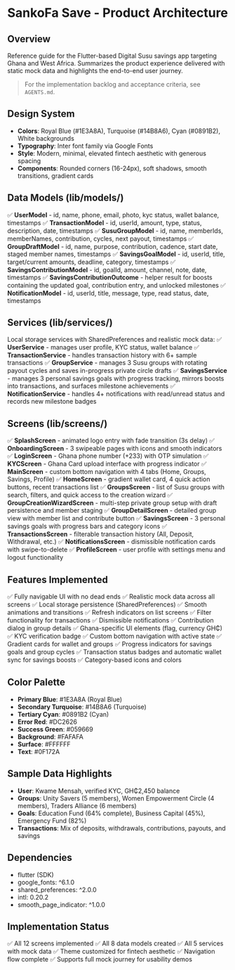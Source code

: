 # SankoFa Save - Product Architecture

## Overview
Reference guide for the Flutter-based Digital Susu savings app targeting Ghana and West Africa. Summarizes the product experience delivered with static mock data and highlights the end-to-end user journey.

> For the implementation backlog and acceptance criteria, see `AGENTS.md`.

## Design System
- **Colors**: Royal Blue (#1E3A8A), Turquoise (#14B8A6), Cyan (#0891B2), White backgrounds
- **Typography**: Inter font family via Google Fonts
- **Style**: Modern, minimal, elevated fintech aesthetic with generous spacing
- **Components**: Rounded corners (16-24px), soft shadows, smooth transitions, gradient cards

## Data Models (lib/models/)
✅ **UserModel** - id, name, phone, email, photo, kyc status, wallet balance, timestamps
✅ **TransactionModel** - id, userId, amount, type, status, description, date, timestamps
✅ **SusuGroupModel** - id, name, memberIds, memberNames, contribution, cycles, next payout, timestamps
✅ **GroupDraftModel** - id, name, purpose, contribution, cadence, start date, staged member names, timestamps
✅ **SavingsGoalModel** - id, userId, title, target/current amounts, deadline, category, timestamps
✅ **SavingsContributionModel** - id, goalId, amount, channel, note, date, timestamps
✅ **SavingsContributionOutcome** - helper result for boosts containing the updated goal, contribution entry, and unlocked milestones
✅ **NotificationModel** - id, userId, title, message, type, read status, date, timestamps

## Services (lib/services/)
Local storage services with SharedPreferences and realistic mock data:
✅ **UserService** - manages user profile, KYC status, wallet balance
✅ **TransactionService** - handles transaction history with 6+ sample transactions
✅ **GroupService** - manages 3 Susu groups with rotating payout cycles and saves in-progress private circle drafts
✅ **SavingsService** - manages 3 personal savings goals with progress tracking, mirrors boosts into transactions, and surfaces milestone achievements
✅ **NotificationService** - handles 4+ notifications with read/unread status and records new milestone badges

## Screens (lib/screens/)
✅ **SplashScreen** - animated logo entry with fade transition (3s delay)
✅ **OnboardingScreen** - 3 swipeable pages with icons and smooth indicators
✅ **LoginScreen** - Ghana phone number (+233) with OTP simulation
✅ **KYCScreen** - Ghana Card upload interface with progress indicator
✅ **MainScreen** - custom bottom navigation with 4 tabs (Home, Groups, Savings, Profile)
✅ **HomeScreen** - gradient wallet card, 4 quick action buttons, recent transactions list
✅ **GroupsScreen** - list of Susu groups with search, filters, and quick access to the creation wizard
✅ **GroupCreationWizardScreen** - multi-step private group setup with draft persistence and member staging
✅ **GroupDetailScreen** - detailed group view with member list and contribute button
✅ **SavingsScreen** - 3 personal savings goals with progress bars and category icons
✅ **TransactionsScreen** - filterable transaction history (All, Deposit, Withdrawal, etc.)
✅ **NotificationsScreen** - dismissible notification cards with swipe-to-delete
✅ **ProfileScreen** - user profile with settings menu and logout functionality

## Features Implemented
✅ Fully navigable UI with no dead ends
✅ Realistic mock data across all screens
✅ Local storage persistence (SharedPreferences)
✅ Smooth animations and transitions
✅ Refresh indicators on list screens
✅ Filter functionality for transactions
✅ Dismissible notifications
✅ Contribution dialog in group details
✅ Ghana-specific UI elements (flag, currency GH₵)
✅ KYC verification badge
✅ Custom bottom navigation with active state
✅ Gradient cards for wallet and groups
✅ Progress indicators for savings goals and group cycles
✅ Transaction status badges and automatic wallet sync for savings boosts
✅ Category-based icons and colors

## Color Palette
- **Primary Blue**: #1E3A8A (Royal Blue)
- **Secondary Turquoise**: #14B8A6 (Turquoise)
- **Tertiary Cyan**: #0891B2 (Cyan)
- **Error Red**: #DC2626
- **Success Green**: #059669
- **Background**: #FAFAFA
- **Surface**: #FFFFFF
- **Text**: #0F172A

## Sample Data Highlights
- **User**: Kwame Mensah, verified KYC, GH₵2,450 balance
- **Groups**: Unity Savers (5 members), Women Empowerment Circle (4 members), Traders Alliance (6 members)
- **Goals**: Education Fund (64% complete), Business Capital (45%), Emergency Fund (82%)
- **Transactions**: Mix of deposits, withdrawals, contributions, payouts, and savings

## Dependencies
- flutter (SDK)
- google_fonts: ^6.1.0
- shared_preferences: ^2.0.0
- intl: 0.20.2
- smooth_page_indicator: ^1.0.0

## Implementation Status
✅ All 12 screens implemented
✅ All 8 data models created
✅ All 5 services with mock data
✅ Theme customized for fintech aesthetic
✅ Navigation flow complete
✅ Supports full mock journey for usability demos
